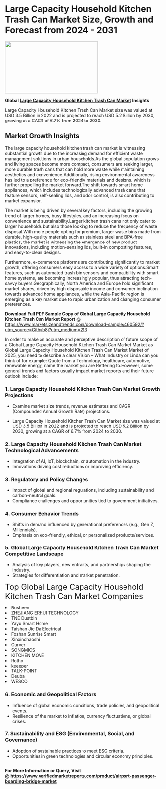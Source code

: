 <H1>Large Capacity Household Kitchen Trash Can Market Size, Growth and Forecast from 2024 - 2031</H1><img class="aligncenter size-medium wp-image-584254" src="https://thirdeyenews.in/wp-content/uploads/2024/09/Global-Market-Research-300x168.jpeg" alt="" width="300" height="168" /><p><strong>Global&nbsp;<a href="https://www.marketsizeandtrends.com/download-sample/460592/?utm_source=Github8j?utm_medium=213">Large Capacity Household Kitchen Trash Can Market</a> Insights</strong></p><p>Large Capacity Household Kitchen Trash Can Market size was valued at USD 3.5 Billion in 2022 and is projected to reach USD 5.2 Billion by 2030, growing at a CAGR of 6.7% from 2024 to 2030.</p><p><h2>Market Growth Insights</h2> <p>The large capacity household kitchen trash can market is witnessing substantial growth due to the increasing demand for efficient waste management solutions in urban households.As the global population grows and living spaces become more compact, consumers are seeking larger, more durable trash cans that can hold more waste while maintaining aesthetics and convenience.Additionally, rising environmental awareness has led to a preference for eco-friendly materials and designs, which is further propelling the market forward.The shift towards smart home appliances, which includes technologically advanced trash cans that feature sensors, self-sealing lids, and odor control, is also contributing to market expansion.</p> <p>The market is being driven by several key factors, including the growing trend of larger homes, busy lifestyles, and an increasing focus on convenience and sustainability.Larger kitchen trash cans not only cater to larger households but also those looking to reduce the frequency of waste disposal.With more people opting for premium, larger waste bins made from durable, high-quality materials such as stainless steel and BPA-free plastics, the market is witnessing the emergence of new product innovations, including motion-sensing lids, built-in composting features, and easy-to-clean designs.</p> <p>Furthermore, e-commerce platforms are contributing significantly to market growth, offering consumers easy access to a wide variety of options.Smart features, such as automated trash bin sensors and compatibility with smart home systems, are becoming increasingly popular, thus attracting tech-savvy buyers.Geographically, North America and Europe hold significant market shares, driven by high disposable income and consumer inclination towards advanced home appliances, while the Asia-Pacific region is emerging as a key market due to rapid urbanization and changing consumer preferences.</p> <p><span class=""><strong>Download Full PDF Sample Copy of Global Large Capacity Household Kitchen Trash Can Market Report</strong> @ <a href="https://www.marketsizeandtrends.com/download-sample/460592/?utm_source=Github8j?utm_medium=213" target="_blank">https://www.marketsizeandtrends.com/download-sample/460592/?utm_source=Github8j?utm_medium=213</a></span></p><p>In order to make an accurate and perceptive description of future scope of a Global&nbsp;Large Capacity Household Kitchen Trash Can Market Market as Global&nbsp;Large Capacity Household Kitchen Trash Can Market Market of 2025, you need to describe a clear Vision &ndash; What Industry or Linda can you think of for example: Quote from a Technology, healthcare, automotive, renewable energy, name the market you are Reffering to.However, some general trends and factors usually impact market reports and their future outlook include:</p><h3>1.&nbsp;<strong>Large Capacity Household Kitchen Trash Can Market Growth Projections</strong></h3><ul><li>Examine market size trends, revenue estimates and CAGR (Compounded Annual Growth Rate) projections.</li><li><p>Large Capacity Household Kitchen Trash Can Market size was valued at USD 3.5 Billion in 2022 and is projected to reach USD 5.2 Billion by 2030, growing at a CAGR of 6.7% from 2024 to 2030.</p></li></ul><h3>2.&nbsp;<strong>Large Capacity Household Kitchen Trash Can Market Technological Advancements</strong></h3><ul><li>Integration of AI, IoT, blockchain, or automation in the industry.</li><li>Innovations driving cost reductions or improving efficiency.</li></ul><h3>3.&nbsp;<strong>Regulatory and Policy Changes</strong></h3><ul><li>Impact of global and regional regulations, including sustainability and carbon-neutral goals.</li><li>Compliance challenges and opportunities tied to government initiatives.</li></ul><h3>4.&nbsp;<strong>Consumer Behavior Trends</strong></h3><ul><li>Shifts in demand influenced by generational preferences (e.g., Gen Z, Millennials).</li><li>Emphasis on eco-friendly, ethical, or personalized products/services.</li></ul><h3>5.&nbsp;<strong>Global Large Capacity Household Kitchen Trash Can Market Competitive Landscape</strong></h3><ul><li>Analysis of key players, new entrants, and partnerships shaping the industry.</li><li>Strategies for differentiation and market penetration.</li></ul><p data-pm-slice="1 1 []"><span style="color: inherit; font-family: inherit; font-size: 25px;">Top Global Large Capacity Household Kitchen Trash Can Market Companies</span></p><div class="" data-test-id=""><p><li>Bosheen</li><li> ZHEJIANG ERHUI TECHNOLOGY</li><li> TNE Dustbin</li><li> Yayu Smart Home</li><li> Taishan Jie Da Electrical</li><li> Foshan Sunrise Smart</li><li> Xinxinchaoshi</li><li> Curver</li><li> SONGMICS</li><li> KITCHEN MOVE</li><li> Rotho</li><li> keeeper</li><li> TALK-POINT</li><li> Deuba</li><li> WESCO</li></p></div><h3>6.&nbsp;<strong>Economic and Geopolitical Factors</strong></h3><ul><li>Influence of global economic conditions, trade policies, and geopolitical events.</li><li>Resilience of the market to inflation, currency fluctuations, or global crises.</li></ul><h3>7.&nbsp;<strong>Sustainability and ESG (Environmental, Social, and Governance)</strong></h3><ul><li>Adoption of sustainable practices to meet ESG criteria.</li><li>Opportunities in green technologies and circular economy principles.</li></ul><h2><strong style="font-size: 14px;">For More Information or Query, Visit @&nbsp;</strong><a style="background-color: #ffffff; font-size: 14px;" href="https://www.marketsizeandtrends.com/report/large-capacity-household-kitchen-trash-can-market/" target="_blank">https://www.verifiedmarketreports.com/product/airport-passenger-boarding-bridge-market</a></h2>